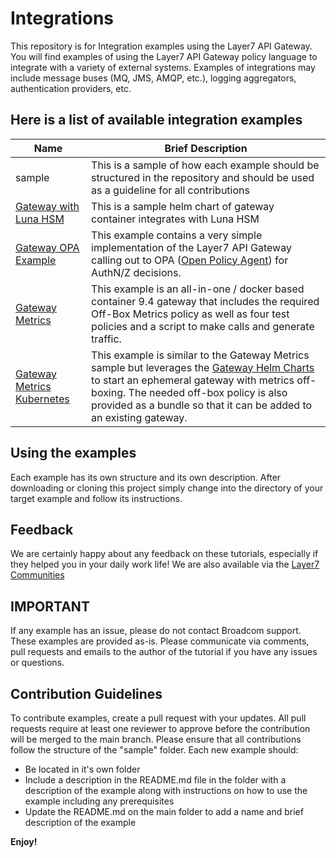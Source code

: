 # Integrations
This repository is for Integration examples using the Layer7 API Gateway. You will find examples of using the Layer7 API Gateway policy language to integrate with a variety of external systems. Examples of integrations may include message buses (MQ, JMS, AMQP, etc.), logging aggregators, authentication providers, etc.

## Here is a list of available integration examples

|Name|Brief Description|
|-----|-----------------|
|sample|This is a sample of how each example should be structured in the repository and should be used as a guideline for all contributions|
|[Gateway with Luna HSM](./gateway-luna-helm-sample)|This is a sample helm chart of gateway container integrates with Luna HSM|
|[Gateway OPA Example](./gateway-opa-example)|This example contains a very simple implementation of the Layer7 API Gateway calling out to OPA ([Open Policy Agent](https://www.openpolicyagent.org/docs/latest/)) for AuthN/Z decisions.|
|[Gateway Metrics](./gateway-metrics-grafana-example)|This example is an all-in-one / docker based container 9.4 gateway that includes the required Off-Box Metrics policy as well as four test policies and a script to make calls and generate traffic.|
|[Gateway Metrics Kubernetes](./gateway-metrics-grafana-kubernetes)|This example is similar to the Gateway Metrics sample but leverages the [Gateway Helm Charts](https://github.com/CAAPIM/apim-charts/tree/stable/charts/gateway) to start an ephemeral gateway with metrics off-boxing. The needed off-box policy is also provided as a bundle so that it can be added to an existing gateway.|

## Using the examples

Each example has its own structure and its own description. After downloading or cloning this project simply change into
 the directory of your target example and follow its instructions.

## Feedback
We are certainly happy about any feedback on these tutorials, especially if they helped you in your daily work life! We 
are also available via the [Layer7 Communities](https://community.broadcom.com/enterprisesoftware/communities/communityhomeblogs?CommunityKey=0f580f5f-30a4-41de-a75c-e5f433325a18)

## IMPORTANT
If any example has an issue, please do not contact Broadcom support. These examples are provided as-is. Please communicate via comments, pull requests and emails to the author of the tutorial if you have any issues or questions.

## Contribution Guidelines
To contribute examples, create a pull request with your updates. All pull requests require at least one reviewer to approve before the contribution will be merged to the main branch. Please ensure that all contributions follow the structure of the "sample" folder.
Each new example should:
- Be located in it's own folder
- Include a description in the README.md file in the folder with a description of the example along with instructions on how to use the example including any prerequisites
- Update the README.md on the main folder to add a name and brief description of the example

**Enjoy!**
